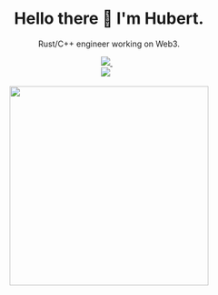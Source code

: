 <!--
Inspired by https://github.com/alexandresanlim/alexandresanlim/blob/master/README.md
-->
<h1 align='center'>
  Hello there 👋 I'm Hubert.
</h1>

<p align='center'>
  Rust/C++ engineer working on Web3.
</p>



<p align='center'>
  
  <a href="https://www.linkedin.com/in/hubert-bugaj/">
    <img src="https://img.shields.io/badge/linkedin-%230077B5.svg?&style=for-the-badge&logo=linkedin&logoColor=black" />
  </a>&nbsp;&nbsp;
  <br>
    <img src="https://lesnyrumcajs.github.io/assets/mail.png" />
  &nbsp;&nbsp;
</p>
<p align='center'>
  <a href="#"><img src="https://github-readme-stats.vercel.app/api?username=lesnyrumcajs&show_icons=true&count_private=true&theme=dark" width="350"></a>
</p>
<!--
**LesnyRumcajs/LesnyRumcajs** is a ✨ _special_ ✨ repository because its `README.md` (this file) appears on your GitHub profile.
https://lesnyrumcajs.github.io/about/
Here are some ideas to get you started:

- 🔭 I’m currently working on ...
- 🌱 I’m currently learning ...
- 👯 I’m looking to collaborate on ...
- 🤔 I’m looking for help with ...
- 💬 Ask me about ...
- 📫 How to reach me: ...
- 😄 Pronouns: ...
- ⚡ Fun fact: ...
-->
